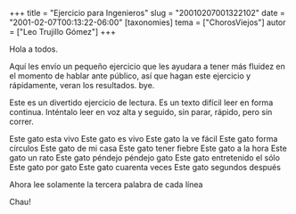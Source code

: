 +++
title = "Ejercicio para Ingenieros"
slug = "20010207001322102"
date = "2001-02-07T00:13:22-06:00"
[taxonomies]
tema = ["ChorosViejos"]
autor = ["Leo Trujillo Gómez"]
+++

Hola a todos.

Aquí les envío un pequeño ejercicio que les ayudara a tener más fluidez
en el momento de hablar ante público, así que hagan este ejercicio y
rápidamente, veran los resultados. bye.

Este es un divertido ejercicio de lectura. Es un texto difícil leer en
forma continua. Inténtalo leer en voz alta y seguido, sin parar, rápido,
pero sin correr.

Este gato esta vivo
Este gato es vivo
Este gato la ve fácil
Este gato forma círculos
Este gato de mi casa
Este gato tener fiebre
Este gato a la hora
Este gato un rato
Este gato péndejo péndejo gato
Este gato entretenido el sólo
Este gato por gato
Este gato cuarenta veces
Este gato segundos después

Ahora lee solamente la tercera palabra de cada línea

Chau!
